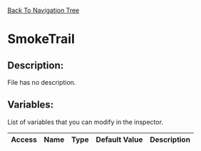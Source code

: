 [Back To Navigation Tree](https://wesleywh.github.io/githubpages/docs/navigation.html)
# SmokeTrail

## Description:
File has no description.

## Variables:
List of variables that you can modify in the inspector.

|Access|Name|Type|Default Value|Description|
|---|---|---|---|---|
